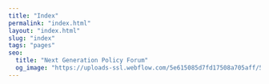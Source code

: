 ```yaml
---
title: "Index"
permalink: "index.html"
layout: "index.html"
slug: "index"
tags: "pages"
seo:
  title: "Next Generation Policy Forum"
  og_image: "https://uploads-ssl.webflow.com/5e615085d7fd17508a705aff/5e7ba862d4a2af18b456c5b7_Snackmedia%20logo.jpg"
---
```



